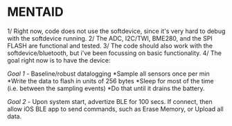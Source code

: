 # MENTAID

1/ Right now, code does not use the softdevice, since it's very hard to debug with the softdevice running.
2/ The ADC, I2C/TWI, BME280, and the SPI FLASH are functional and tested. 
3/ The code should also work with the softdevice/bluetooth, but i've been focussing on basic functionality.
4/ The goal right now is to have the device:

_Goal 1_ - Baseline/robust datalogging
*Sample all sensors once per min
*Write the data to flash in units of 256 bytes 
*Sleep for most of the time (i.e. between the sampling events)
*Do that until it drains the battery. 

_Goal 2_ - Upon system start, advertize BLE for 100 secs. If connect, then allow iOS BLE app to send commands, such as Erase Memory, or Upload all data. 

